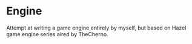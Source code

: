 # Engine
Attempt at writing a game engine entirely by myself, but based on Hazel game engine series aired by TheCherno.
